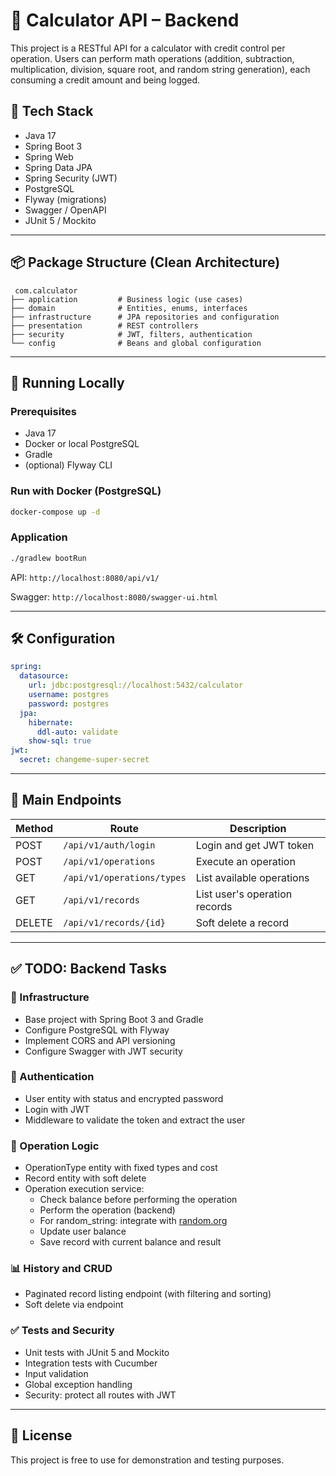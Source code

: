 # 🧮 Calculator API – Backend

This project is a RESTful API for a calculator with credit control per operation. Users can perform math operations (addition, subtraction, multiplication, division, square root, and random string generation), each consuming a credit amount and being logged.

## 🔧 Tech Stack

- Java 17
- Spring Boot 3
- Spring Web
- Spring Data JPA
- Spring Security (JWT)
- PostgreSQL
- Flyway (migrations)
- Swagger / OpenAPI
- JUnit 5 / Mockito

---

## 📦 Package Structure (Clean Architecture)

```
 com.calculator
├── application         # Business logic (use cases)
├── domain              # Entities, enums, interfaces
├── infrastructure      # JPA repositories and configuration
├── presentation        # REST controllers
├── security            # JWT, filters, authentication
└── config              # Beans and global configuration
```

---

## 🚀 Running Locally

### Prerequisites

- Java 17
- Docker or local PostgreSQL
- Gradle
- (optional) Flyway CLI

### Run with Docker (PostgreSQL)

```bash
docker-compose up -d
```

### Application

```bash
./gradlew bootRun
```

API: `http://localhost:8080/api/v1/`

Swagger: `http://localhost:8080/swagger-ui.html`

---

## 🛠️ Configuration

```yaml
spring:
  datasource:
    url: jdbc:postgresql://localhost:5432/calculator
    username: postgres
    password: postgres
  jpa:
    hibernate:
      ddl-auto: validate
    show-sql: true
jwt:
  secret: changeme-super-secret
```

---

## 🔑 Main Endpoints

| Method | Route                      | Description                   |
| ------ | -------------------------- | ----------------------------- |
| POST   | `/api/v1/auth/login`       | Login and get JWT token       |
| POST   | `/api/v1/operations`       | Execute an operation          |
| GET    | `/api/v1/operations/types` | List available operations     |
| GET    | `/api/v1/records`          | List user's operation records |
| DELETE | `/api/v1/records/{id}`     | Soft delete a record          |

---

## ✅ TODO: Backend Tasks

###  🧱 Infrastructure
 
- Base project with Spring Boot 3 and Gradle
- Configure PostgreSQL with Flyway
- Implement CORS and API versioning
- Configure Swagger with JWT security

### 🔐 Authentication

- User entity with status and encrypted password 
- Login with JWT 
- Middleware to validate the token and extract the user

### 🧮 Operation Logic

- OperationType entity with fixed types and cost 
- Record entity with soft delete
- Operation execution service:
  - Check balance before performing the operation 
  - Perform the operation (backend)
  - For random_string: integrate with [random.org](https://www.random.org/clients)
  - Update user balance 
  - Save record with current balance and result

### 📊 History and CRUD

- Paginated record listing endpoint (with filtering and sorting)
- Soft delete via endpoint

### ✅ Tests and Security

- Unit tests with JUnit 5 and Mockito
- Integration tests with Cucumber
- Input validation 
- Global exception handling 
- Security: protect all routes with JWT

---

## 📄 License

This project is free to use for demonstration and testing purposes.

